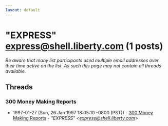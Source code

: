 ```yaml
---
layout: default
---
```


# "EXPRESS" <express@shell.liberty.com> (1 posts)

_Be aware that many list participants used multiple email addresses over their time active on the list. As such this page may not contain all threads available._

## Threads

### 300 Money Making Reports
+ 1997-01-27 (Sun, 26 Jan 1997 18:05:10 -0800 (PST)) - [300 Money Making Reports](/archive/1997/01/cfabe5b27488fbd190c73e7c1404a1732885c0a22742d9c137398c014d899c7e) - _"EXPRESS" \<express@shell.liberty.com\>_

